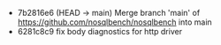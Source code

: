 - 7b2816e6 (HEAD -> main) Merge branch 'main' of https://github.com/nosqlbench/nosqlbench into main
- 6281c8c9 fix body diagnostics for http driver

